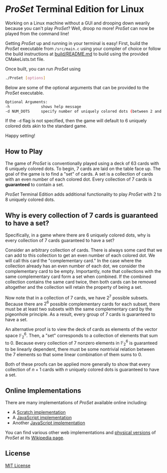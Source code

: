 # *ProSet* Terminal Edition for Linux

Working on a Linux machine without a GUI and drooping down wearily because you can't play *ProSet*? Well, droop no more! *ProSet* can now be played from the command line!

Getting *ProSet* up and running in your terminal is easy! First, build the *ProSet* executable from `/src/main.c` using your compiler of choice or follow the build instructions at [build/README.md](build/README.md) to build using the provided CMakeLists.txt file.

Once built, you can run *ProSet* using
```bash
./ProSet [options]
```

Below are some of the optional arguments that can be provided to the *ProSet* executable.
```bash
Optional Arguments:
-h              shows help message
-d NUM_DOTS     specify number of uniquely colored dots (between 2 and 8 inclusive)
```
If the `-d` flag is not specified, then the game will default to 6 uniquely colored dots akin to the standard game.

Happy setting!

## How to Play

The game of *ProSet* is conventionally played using a deck of 63 cards with 6 uniquely colored dots. To begin, 7 cards are laid on the table face up. The goal of the game is to find a "set" of cards. A set is a collection of cards with an even number of each colored dot. Every collection of 7 cards is **guaranteed** to contain a set.

*ProSet* Terminal Edition adds additional functionality to play *ProSet* with 2 to 8 uniquely colored dots.

## Why is every collection of 7 cards is guaranteed to have a set?

Specifically, in a game where there are $6$ uniquely colored dots, why is every collection of $7$ cards guaranteed to have a set?

Consider an arbitrary collection of cards. There is always some card that we can add to this collection to get an even number of each colored dot. We will call this card the "complementary card." In the case where the collection already has an even number of each dot, we consider the complementary card to be empty. Importantly, note that collections with the same complementary card form a set when combined. If the combined collection contains the same card twice, then both cards can be removed altogether and the collection will retain the property of being a set.

Now note that in a collection of $7$ cards, we have $2^7$ possible subsets. Because there are $2^6$ possible complementary cards for each subset, there must be at least two subsets with the same complementary card by the pigeonhole principle. As a result, every group of 7 cards is guaranteed to have a set.

An alternative proof is to view the deck of cards as elements of the vector space $\mathbb{F}_2^6$. Then, a "set" corresponds to a collection of elements that sum to $0$. Because every collection of $7$ nonzero elements in $\mathbb{F}_2^6$ is guaranteed to be linearly dependent, there must be some nontrivial relation between the $7$ elements so that some linear combination of them sums to $0$.

Both of these proofs can be applied more generally to show that every collection of $n+1$ cards with $n$ uniquely colored dots is guaranteed to have a set.

## Online Implementations

There are many implementations of *ProSet* available online including:
- A [Scratch implementation](https://scratch.mit.edu/projects/992397812/)
- A [JavaScript implementation](https://www.prosetgame.com/)
- Another [JavaScript implementation](https://www.mathcamp.org/2015/proset/)

You can find various other web implementations and [physical versions](https://www.thegamecrafter.com/games/proset) of *ProSet* at its [Wikipedia page](https://en.wikipedia.org/wiki/Projective_Set_(game)).

## License
[MIT License](LICENSE)

